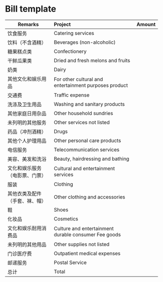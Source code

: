# Bill template

| Remarks | Project | Amount |
| ---- | :--- |:---|
| 饮食服务 | Catering services |  |
| 饮料（不含酒精） | Beverages (non-alcoholic) |  |
| 糖果糕点类 | Confectionery |  |
| 干鲜瓜果类 | Dried and fresh melons and fruits |  |
| 奶类 | Dairy |  |
| 其他文化和娱乐用品 | For other cultural and entertainment purposes product |  |
| 交通费 | Traffic expense |  |
| 洗涤及卫生用品 | Washing and sanitary products |  |
| 其他家庭日用杂品 | Other household sundries |  |
| 未列明的其他服务 | Other services not listed |  |
| 药品（冲剂酒精） | Drugs |  |
| 其他个人护理用品 | Other personal care products |  |
| 电信服务 | Telecommunication services |  |
| 美容、美发和洗浴 | Beauty, hairdressing and bathing |  |
| 文化和娱乐服务（电影票、门票） | Cultural and entertainment services |  |
| 服装 | Clothing |  |
| 其他衣类及配件（手套、袜、帽）| Other clothing and accessories |  |
| 鞋  | Shoes |  |
| 化妆品 | Cosmetics |  |
| 文化和娱乐耐用消费品 | Culture and entertainment durable consumer Fee goods |  |
| 未列明的其他用品 | Other supplies not listed |  |
| 门诊医疗费 | Outpatient medical expenses |  |
| 邮递服务 | Postal Service |  |
| 总计 | Total |  |
